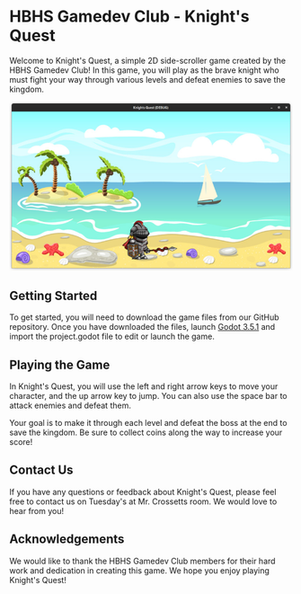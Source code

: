 # HBHS Gamedev Club - Knight's Quest

Welcome to Knight's Quest, a simple 2D side-scroller game created by the HBHS Gamedev Club! In this game, you will play as the brave knight who must fight your way through various levels and defeat enemies to save the kingdom.

![Knights Quest](screenshot.jpg)

## Getting Started
To get started, you will need to download the game files from our GitHub repository. Once you have downloaded the files, launch [Godot 3.5.1](https://www.godotengine.org) and import the project.godot file to edit or launch the game.

## Playing the Game
In Knight's Quest, you will use the left and right arrow keys to move your character, and the up arrow key to jump. You can also use the space bar to attack enemies and defeat them.

Your goal is to make it through each level and defeat the boss at the end to save the kingdom. Be sure to collect coins along the way to increase your score!

## Contact Us
If you have any questions or feedback about Knight's Quest, please feel free to contact us on Tuesday's at Mr. Crossetts room. We would love to hear from you!

## Acknowledgements
We would like to thank the HBHS Gamedev Club members for their hard work and dedication in creating this game. We hope you enjoy playing Knight's Quest!